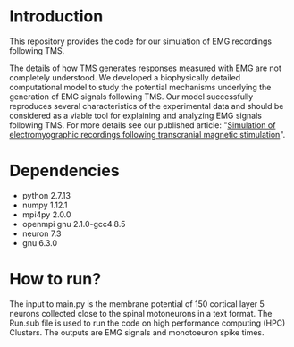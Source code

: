 # Introduction
This repository provides the code for our simulation of EMG recordings following TMS. 

The details of how TMS generates responses measured with EMG are not completely understood. We developed a biophysically detailed computational model to study the potential mechanisms underlying the generation of EMG signals following TMS. Our model successfully reproduces several characteristics of the experimental data and should be considered as a viable tool for explaining and analyzing EMG signals following TMS. For more details see our published article: "[Simulation of electromyographic recordings following transcranial magnetic stimulation](https://doi.org/10.1152/jn.00626.2017)".

# Dependencies
* python 2.7.13 
* numpy 1.12.1 
* mpi4py 2.0.0
* openmpi gnu 2.1.0-gcc4.8.5 
* neuron 7.3
* gnu 6.3.0

# How to run?
The input to main.py is the membrane potential of 150 cortical layer 5 neurons collected close to the spinal motoneurons in a text format. The Run.sub file is used to run the code on high performance computing (HPC) Clusters. The outputs are EMG signals and monotoeuron spike times.
